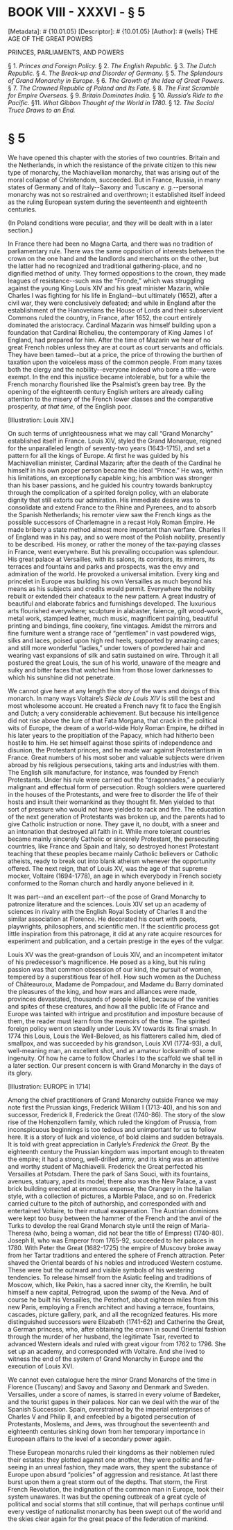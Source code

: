 # BOOK VIII - XXXVI - § 5
[Metadata]: # {10.01.05}
[Descriptor]: # {10.01.05}
[Author]: # {wells}
THE AGE OF THE GREAT POWERS

PRINCES, PARLIAMENTS, AND POWERS

§ 1. _Princes and Foreign Policy._ § 2. _The English Republic._ §      3.
_The Dutch Republic._ § 4. _The Break-up and Disorder of      Germany._ § 5.
_The Splendours of Grand Monarchy in Europe._ § 6.      _The Growth of the Idea
of Great Powers._ § 7. _The Crowned      Republic of Poland and Its Fate._ § 8.
_The First Scramble for      Empire Overseas._ § 9. _Britain Dominates India._
§ 10. _Russia’s      Ride to the Pacific._ §11. _What Gibbon Thought of the
World in      1780._ § 12. _The Social Truce Draws to an End._

# § 5
We have opened this chapter with the stories of two countries. Britain and the
Netherlands, in which the resistance of the private citizen to this new type of
monarchy, the Machiavellian monarchy, that was arising out of the moral
collapse of Christendom, succeeded. But in France, Russia, in many states of
Germany and of Italy--Saxony and Tuscany _e. g._--personal monarchy was not so
restrained and overthrown; it established itself indeed as the ruling European
system during the seventeenth and eighteenth centuries.

(In Poland conditions were peculiar, and they will be dealt with in a later
section.)

In France there had been no Magna Carta, and there was no tradition of
parliamentary rule. There was the same opposition of interests between the
crown on the one hand and the landlords and merchants on the other, but the
latter had no recognized and traditional gathering-place, and no dignified
method of unity. They formed oppositions to the crown, they made leagues of
resistance--such was the “Fronde,” which was struggling against the young King
Louis XIV and his great minister Mazarin, while Charles I was fighting for his
life in England--but ultimately (1652), after a civil war, they were
conclusively defeated; and while in England after the establishment of the
Hanoverians the House of Lords and their subservient Commons ruled the country,
in France, after 1652, the court entirely dominated the aristocracy. Cardinal
Mazarin was himself building upon a foundation that Cardinal Richelieu, the
contemporary of King James I of England, had prepared for him. After the time
of Mazarin we hear of no great French nobles unless they are at court as court
servants and officials. They have been tamed--but at a price, the price of
throwing the burthen of taxation upon the voiceless mass of the common people.
From many taxes both the clergy and the nobility--everyone indeed who bore a
title--were exempt. In the end this injustice became intolerable, but for a
while the French monarchy flourished like the Psalmist’s green bay tree. By the
opening of the eighteenth century English writers are already calling attention
to the misery of the French lower classes and the comparative prosperity, _at
that time_, of the English poor.

[Illustration: Louis XIV.]

On such terms of unrighteousness what we may call “Grand Monarchy” established
itself in France. Louis XIV, styled the Grand Monarque, reigned for the
unparalleled length of seventy-two years (1643-1715), and set a pattern for all
the kings of Europe. At first he was guided by his Machiavellian minister,
Cardinal Mazarin; after the death of the Cardinal he himself in his own proper
person became the ideal “Prince.” He was, within his limitations, an
exceptionally capable king; his ambition was stronger than his baser passions,
and he guided his country towards bankruptcy through the complication of a
spirited foreign policy, with an elaborate dignity that still extorts our
admiration. His immediate desire was to consolidate and extend France to the
Rhine and Pyrenees, and to absorb the Spanish Netherlands; his remoter view saw
the French kings as the possible successors of Charlemagne in a recast Holy
Roman Empire. He made bribery a state method almost more important than
warfare. Charles II of England was in his pay, and so were most of the Polish
nobility, presently to be described. His money, or rather the money of the
tax-paying classes in France, went everywhere. But his prevailing occupation
was splendour. His great palace at Versailles, with its salons, its corridors,
its mirrors, its terraces and fountains and parks and prospects, was the envy
and admiration of the world. He provoked a universal imitation. Every king and
princelet in Europe was building his own Versailles as much beyond his means as
his subjects and credits would permit. Everywhere the nobility rebuilt or
extended their chateaux to the new pattern. A great industry of beautiful and
elaborate fabrics and furnishings developed. The luxurious arts flourished
everywhere; sculpture in alabaster, faience, gilt wood-work, metal work,
stamped leather, much music, magnificent painting, beautiful printing and
bindings, fine cookery, fine vintages. Amidst the mirrors and fine furniture
went a strange race of “gentlemen” in vast powdered wigs, silks and laces,
poised upon high red heels, supported by amazing canes; and still more
wonderful “ladies,” under towers of powdered hair and wearing vast expansions
of silk and satin sustained on wire. Through it all postured the great Louis,
the sun of his world, unaware of the meagre and sulky and bitter faces that
watched him from those lower darknesses to which his sunshine did not
penetrate.

We cannot give here at any length the story of the wars and doings of this
monarch. In many ways Voltaire’s _Siècle de Louis XIV_ is still the best and
most wholesome account. He created a French navy fit to face the English and
Dutch; a very considerable achievement. But because his intelligence did not
rise above the lure of that Fata Morgana, that crack in the political wits of
Europe, the dream of a world-wide Holy Roman Empire, he drifted in his later
years to the propitiation of the Papacy, which had hitherto been hostile to
him. He set himself against those spirits of independence and disunion, the
Protestant princes, and he made war against Protestantism in France. Great
numbers of his most sober and valuable subjects were driven abroad by his
religious persecutions, taking arts and industries with them. The English silk
manufacture, for instance, was founded by French Protestants. Under his rule
were carried out the “dragonnades,” a peculiarly malignant and effectual form
of persecution. Rough soldiers were quartered in the houses of the Protestants,
and were free to disorder the life of their hosts and insult their womankind as
they thought fit. Men yielded to that sort of pressure who would not have
yielded to rack and fire. The education of the next generation of Protestants
was broken up, and the parents had to give Catholic instruction or none. They
gave it, no doubt, with a sneer and an intonation that destroyed all faith in
it. While more tolerant countries became mainly sincerely Catholic or sincerely
Protestant, the persecuting countries, like France and Spain and Italy, so
destroyed honest Protestant teaching that these peoples became mainly Catholic
believers or Catholic atheists, ready to break out into blank atheism whenever
the opportunity offered. The next reign, that of Louis XV, was the age of that
supreme mocker, Voltaire (1694-1778), an age in which everybody in French
society conformed to the Roman church and hardly anyone believed in it.

It was part--and an excellent part--of the pose of Grand Monarchy to patronize
literature and the sciences. Louis XIV set up an academy of sciences in rivalry
with the English Royal Society of Charles II and the similar association at
Florence. He decorated his court with poets, playwrights, philosophers, and
scientific men. If the scientific process got little inspiration from this
patronage, it did at any rate acquire resources for experiment and publication,
and a certain prestige in the eyes of the vulgar.

Louis XV was the great-grandson of Louis XIV, and an incompetent imitator of
his predecessor’s magnificence. He posed as a king, but his ruling passion was
that common obsession of our kind, the pursuit of women, tempered by a
superstitious fear of hell. How such women as the Duchess of Châteauroux,
Madame de Pompadour, and Madame du Barry dominated the pleasures of the king,
and how wars and alliances were made, provinces devastated, thousands of people
killed, because of the vanities and spites of these creatures, and how all the
public life of France and Europe was tainted with intrigue and prostitution and
imposture because of them, the reader must learn from the memoirs of the time.
The spirited foreign policy went on steadily under Louis XV towards its final
smash. In 1774 this Louis, Louis the Well-Beloved, as his flatterers called
him, died of smallpox, and was succeeded by his grandson, Louis XVI (1774-93),
a dull, well-meaning man, an excellent shot, and an amateur locksmith of some
ingenuity. Of how he came to follow Charles I to the scaffold we shall tell in
a later section. Our present concern is with Grand Monarchy in the days of its
glory.

[Illustration: EUROPE in 1714]

Among the chief practitioners of Grand Monarchy outside France we may note
first the Prussian kings, Frederick William I (1713-40), and his son and
successor, Frederick II, Frederick the Great (1740-86). The story of the slow
rise of the Hohenzollern family, which ruled the kingdom of Prussia, from
inconspicuous beginnings is too tedious and unimportant for us to follow here.
It is a story of luck and violence, of bold claims and sudden betrayals. It is
told with great appreciation in Carlyle’s _Frederick the Great_. By the
eighteenth century the Prussian kingdom was important enough to threaten the
empire; it had a strong, well-drilled army, and its king was an attentive and
worthy student of Machiavelli. Frederick the Great perfected his Versailles at
Potsdam. There the park of Sans Souci, with its fountains, avenues, statuary,
aped its model; there also was the New Palace, a vast brick building erected at
enormous expense, the Orangery in the Italian style, with a collection of
pictures, a Marble Palace, and so on. Frederick carried culture to the pitch of
authorship, and corresponded with and entertained Voltaire, to their mutual
exasperation. The Austrian dominions were kept too busy between the hammer of
the French and the anvil of the Turks to develop the real Grand Monarch style
until the reign of Maria-Theresa (who, being a woman, did not bear the title of
Empress) (1740-80). Joseph II, who was Emperor from 1765-92, succeeded to her
palaces in 1780. With Peter the Great (1682-1725) the empire of Muscovy broke
away from her Tartar traditions and entered the sphere of French attraction.
Peter shaved the Oriental beards of his nobles and introduced Western costume.
These were but the outward and visible symbols of his westering tendencies. To
release himself from the Asiatic feeling and traditions of Moscow, which, like
Pekin, has a sacred inner city, the Kremlin, he built himself a new capital,
Petrograd, upon the swamp of the Neva. And of course he built his Versailles,
the Peterhof, about eighteen miles from this new Paris, employing a French
architect and having a terrace, fountains, cascades, picture gallery, park, and
all the recognized features. His more distinguished successors were Elizabeth
(1741-62) and Catherine the Great, a German princess, who, after obtaining the
crown in sound Oriental fashion through the murder of her husband, the
legitimate Tsar, reverted to advanced Western ideals and ruled with great
vigour from 1762 to 1796. She set up an academy, and corresponded with
Voltaire. And she lived to witness the end of the system of Grand Monarchy in
Europe and the execution of Louis XVI.

We cannot even catalogue here the minor Grand Monarchs of the time in Florence
(Tuscany) and Savoy and Saxony and Denmark and Sweden. Versailles, under a
score of names, is starred in every volume of Bædeker, and the tourist gapes in
their palaces. Nor can we deal with the war of the Spanish Succession. Spain,
overstrained by the imperial enterprises of Charles V and Philip II, and
enfeebled by a bigoted persecution of Protestants, Moslems, and Jews, was
throughout the seventeenth and eighteenth centuries sinking down from her
temporary importance in European affairs to the level of a secondary power
again.

These European monarchs ruled their kingdoms as their noblemen ruled their
estates: they plotted against one another, they were politic and far-seeing in
an unreal fashion, they made wars, they spent the substance of Europe upon
absurd “policies” of aggression and resistance. At last there burst upon them a
great storm out of the depths. That storm, the First French Revolution, the
indignation of the common man in Europe, took their system unawares. It was but
the opening outbreak of a great cycle of political and social storms that still
continue, that will perhaps continue until every vestige of nationalist
monarchy has been swept out of the world and the skies clear again for the
great peace of the federation of mankind.

